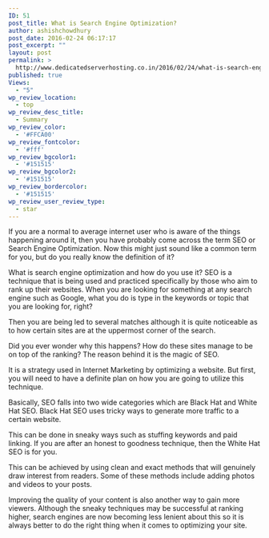 ```yaml
---
ID: 51
post_title: What is Search Engine Optimization?
author: ashishchowdhury
post_date: 2016-02-24 06:17:17
post_excerpt: ""
layout: post
permalink: >
  http://www.dedicatedserverhosting.co.in/2016/02/24/what-is-search-engine-optimization/
published: true
Views:
  - "5"
wp_review_location:
  - top
wp_review_desc_title:
  - Summary
wp_review_color:
  - '#FFCA00'
wp_review_fontcolor:
  - '#fff'
wp_review_bgcolor1:
  - '#151515'
wp_review_bgcolor2:
  - '#151515'
wp_review_bordercolor:
  - '#151515'
wp_review_user_review_type:
  - star
---
```

If you are a normal to average internet user who is aware of the things happening around it, then you have probably come across the term SEO or Search Engine Optimization. Now this might just sound like a common term for you, but do you really know the definition of it?

What is search engine optimization and how do you use it? SEO is a technique that is being used and practiced specifically by those who aim to rank up their websites. When you are looking for something at any search engine such as Google, what you do is type in the keywords or topic that you are looking for, right?

Then you are being led to several matches although it is quite noticeable as to how certain sites are at the uppermost corner of the search.

Did you ever wonder why this happens? How do these sites manage to be on top of the ranking? The reason behind it is the magic of SEO. 

It is a strategy used in Internet Marketing by optimizing a website. But first, you will need to have a definite plan on how you are going to utilize this technique.

Basically, SEO falls into two wide categories which are Black Hat and White Hat SEO. Black Hat SEO uses tricky ways to generate more traffic to a certain website.

This can be done in sneaky ways such as stuffing keywords and paid linking. If you are after an honest to goodness technique, then the White Hat SEO is for you.

This can be achieved by using clean and exact methods that will genuinely draw interest from readers. Some of these methods include adding photos and videos to your posts.

Improving the quality of your content is also another way to gain more viewers. Although the sneaky techniques may be successful at ranking higher, search engines are now becoming less lenient about this so it is always better to do the right thing when it comes to optimizing your site.